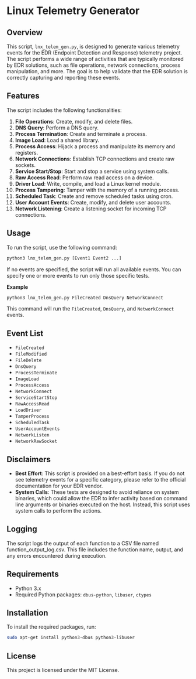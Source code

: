 # Linux Telemetry Generator

## Overview

This script, `lnx_telem_gen.py`, is designed to generate various telemetry events for the EDR (Endpoint Detection and Response) telemetry project. The script performs a wide range of activities that are typically monitored by EDR solutions, such as file operations, network connections, process manipulation, and more. The goal is to help validate that the EDR solution is correctly capturing and reporting these events.

## Features

The script includes the following functionalities:

1. **File Operations**: Create, modify, and delete files.
2. **DNS Query**: Perform a DNS query.
3. **Process Termination**: Create and terminate a process.
4. **Image Load**: Load a shared library.
5. **Process Access**: Hijack a process and manipulate its memory and registers.
6. **Network Connections**: Establish TCP connections and create raw sockets.
7. **Service Start/Stop**: Start and stop a service using system calls.
8. **Raw Access Read**: Perform raw read access on a device.
9. **Driver Load**: Write, compile, and load a Linux kernel module.
10. **Process Tampering**: Tamper with the memory of a running process.
11. **Scheduled Task**: Create and remove scheduled tasks using cron.
12. **User Account Events**: Create, modify, and delete user accounts.
13. **Network Listening**: Create a listening socket for incoming TCP connections.

## Usage

To run the script, use the following command:

```bash
python3 lnx_telem_gen.py [Event1 Event2 ...]
```
If no events are specified, the script will run all available events. You can specify one or more events to run only those specific tests.

**Example**

```python
python3 lnx_telem_gen.py FileCreated DnsQuery NetworkConnect
```

This command will run the `FileCreated`, `DnsQuery`, and `NetworkConnect` events.

## Event List

- `FileCreated`
- `FileModified`
- `FileDelete`
- `DnsQuery`
- `ProcessTerminate`
- `ImageLoad`
- `ProcessAccess`
- `NetworkConnect`
- `ServiceStartStop`
- `RawAccessRead`
- `LoadDriver`
- `TamperProcess`
- `ScheduledTask`
- `UserAccountEvents`
- `NetworkListen`
- `NetworkRawSocket`

## Disclaimers

- **Best Effort**: This script is provided on a best-effort basis. If you do not see telemetry events for a specific category, please refer to the official documentation for your EDR vendor.
- **System Calls**: These tests are designed to avoid reliance on system binaries, which could allow the EDR to infer activity based on command line arguments or binaries executed on the host. Instead, this script uses system calls to perform the actions.

## Logging
The script logs the output of each function to a CSV file named function_output_log.csv. This file includes the function name, output, and any errors encountered during execution.

## Requirements
- Python 3.x
- Required Python packages: `dbus-python`, `libuser`, `ctypes`

## Installation
To install the required packages, run:

```bash
sudo apt-get install python3-dbus python3-libuser
```

## License
This project is licensed under the MIT License.